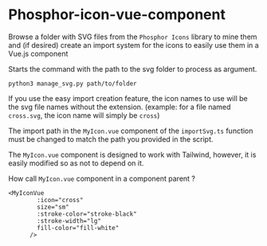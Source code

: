 # Phosphor-icon-vue-component

Browse a folder with SVG files from the `Phosphor Icons` library to mine them and (if desired) create an import system for the icons to easily use them in a Vue.js component


Starts the command with the path to the svg folder to process as argument.

`python3 manage_svg.py path/to/folder`


If you use the easy import creation feature, the icon names to use will be the svg file names without the extension. (example: for a file named `cross.svg`, the icon name will simply be `cross`)

The import path in the `MyIcon.vue` component of the `importSvg.ts` function must be changed to match the path you provided in the script.

The `MyIcon.vue` component is designed to work with Tailwind, however, it is easily modified so as not to depend on it.

How call `MyIcon.vue` component in a component parent ?

```
<MyIconVue
        :icon="cross"
        size="sm"
        :stroke-color="stroke-black"
        :stroke-width="lg"
        fill-color="fill-white"
      />
```
